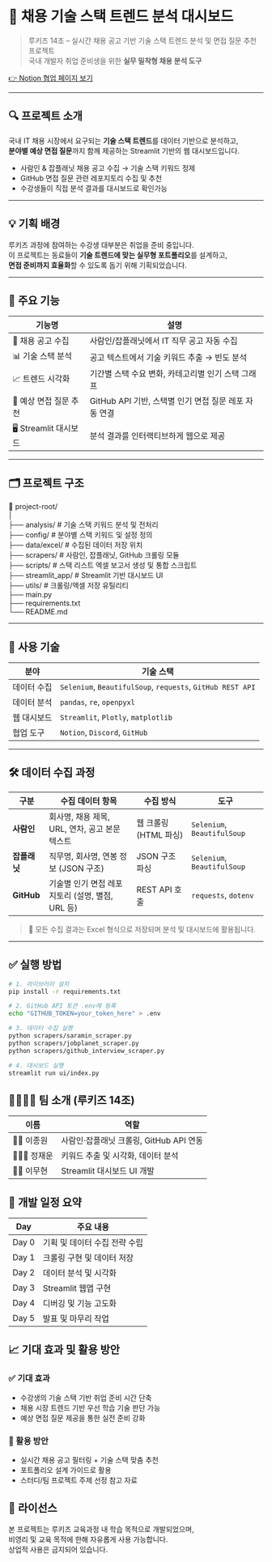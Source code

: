 # 💼 채용 기술 스택 트렌드 분석 대시보드

> 루키즈 14조 – 실시간 채용 공고 기반 기술 스택 트렌드 분석 및 면접 질문 추천 프로젝트  
> 국내 개발자 취업 준비생을 위한 **실무 밀착형 채용 분석 도구**

[👉 Notion 협업 페이지 보기](https://www.notion.so/14-1d6a5d89a23d80a2b54bdd3fe3b606e4)

---

## 🔍 프로젝트 소개

국내 IT 채용 시장에서 요구되는 **기술 스택 트렌드**를 데이터 기반으로 분석하고,  
**분야별 예상 면접 질문**까지 함께 제공하는 Streamlit 기반의 웹 대시보드입니다.

- 사람인 & 잡플래닛 채용 공고 수집 → 기술 스택 키워드 정제
- GitHub 면접 질문 관련 레포지토리 수집 및 추천
- 수강생들이 직접 분석 결과를 대시보드로 확인가능

---

## 💡 기획 배경

루키즈 과정에 참여하는 수강생 대부분은 취업을 준비 중입니다.  
이 프로젝트는 동료들이 **기술 트렌드에 맞는 실무형 포트폴리오**를 설계하고,  
**면접 준비까지 효율화**할 수 있도록 돕기 위해 기획되었습니다.

---

## 🎯 주요 기능

| 기능명                     | 설명 |
|--------------------------|------|
| 📌 채용 공고 수집            | 사람인/잡플래닛에서 IT 직무 공고 자동 수집 |
| 📊 기술 스택 분석            | 공고 텍스트에서 기술 키워드 추출 → 빈도 분석 |
| 📈 트렌드 시각화            | 기간별 스택 수요 변화, 카테고리별 인기 스택 그래프 |
| 💬 예상 면접 질문 추천       | GitHub API 기반, 스택별 인기 면접 질문 레포 자동 연결 |
| 🖥️ Streamlit 대시보드       | 분석 결과를 인터랙티브하게 웹으로 제공 |

---

## 🗂️ 프로젝트 구조

📁 project-root/    
│   
├── analysis/              # 기술 스택 키워드 분석 및 전처리    
├── config/                # 분야별 스택 키워드 및 설정 정의   
├── data/excel/            # 수집된 데이터 저장 위치   
├── scrapers/              # 사람인, 잡플래닛, GitHub 크롤링 모듈    
├── scripts/               # 스택 리스트 엑셀 보고서 생성 및 통합 스크립트  
├── streamlit_app/         # Streamlit 기반 대시보드 UI     
├── utils/                 # 크롤링/엑셀 저장 유틸리티  
├── main.py     
├── requirements.txt                
└── README.md



---

## 🔧 사용 기술

| 분야       | 기술 스택 |
|------------|------------|
| 데이터 수집 | `Selenium`, `BeautifulSoup`, `requests`, `GitHub REST API` |
| 데이터 분석 | `pandas`, `re`, `openpyxl` |
| 웹 대시보드 | `Streamlit`, `Plotly`, `matplotlib` |
| 협업 도구   | `Notion`, `Discord`, `GitHub` |

---

## 🛠️ 데이터 수집 과정

| 구분         | 수집 데이터 항목                                     | 수집 방식             | 도구 |
|--------------|------------------------------------------------------|------------------------|------|
| **사람인**      | 회사명, 채용 제목, URL, 연차, 공고 본문 텍스트         | 웹 크롤링 (HTML 파싱)     | `Selenium`, `BeautifulSoup` |
| **잡플래닛**     | 직무명, 회사명, 연봉 정보 (JSON 구조)               | JSON 구조 파싱           | `Selenium`, `BeautifulSoup` |
| **GitHub**     | 기술별 인기 면접 레포지토리 (설명, 별점, URL 등)     | REST API 호출            | `requests`, `dotenv` |

> 📁 모든 수집 결과는 Excel 형식으로 저장되며 분석 및 대시보드에 활용됩니다.

---

## ✅ 실행 방법

```bash
# 1. 라이브러리 설치
pip install -r requirements.txt

# 2. GitHub API 토큰 .env에 등록
echo "GITHUB_TOKEN=your_token_here" > .env

# 3. 데이터 수집 실행
python scrapers/saramin_scraper.py
python scrapers/jobplanet_scraper.py
python scrapers/github_interview_scraper.py

# 4. 대시보드 실행
streamlit run ui/index.py
```
## 👨‍👩‍👧‍👦 팀 소개 (루키즈 14조)

| 이름       | 역할                                     |
|------------|------------------------------------------|
| 👦🏻 이종원 | 사람인·잡플래닛 크롤링, GitHub API 연동 |
| 👩🏻‍🦰 정재운 | 키워드 추출 및 시각화, 데이터 분석      |
| 👦🏻 이무현 | Streamlit 대시보드 UI 개발             |

## 📅 개발 일정 요약

| Day   | 주요 내용                |
|-------|--------------------------|
| Day 0 | 기획 및 데이터 수집 전략 수립 |
| Day 1 | 크롤링 구현 및 데이터 저장  |
| Day 2 | 데이터 분석 및 시각화      |
| Day 3 | Streamlit 웹앱 구현       |
| Day 4 | 디버깅 및 기능 고도화     |
| Day 5 | 발표 및 마무리 작업       |

## 📈 기대 효과 및 활용 방안

### ✅ 기대 효과
- 수강생의 기술 스택 기반 취업 준비 시간 단축
- 채용 시장 트렌드 기반 우선 학습 기술 판단 가능
- 예상 면접 질문 제공을 통한 실전 준비 강화

### 🔄 활용 방안
- 실시간 채용 공고 필터링 + 기술 스택 맞춤 추천
- 포트폴리오 설계 가이드로 활용
- 스터디/팀 프로젝트 주제 선정 참고 자료

## 📄 라이선스
본 프로젝트는 루키즈 교육과정 내 학습 목적으로 개발되었으며,  
비영리 및 교육 목적에 한해 자유롭게 사용 가능합니다.  
상업적 사용은 금지되어 있습니다.
